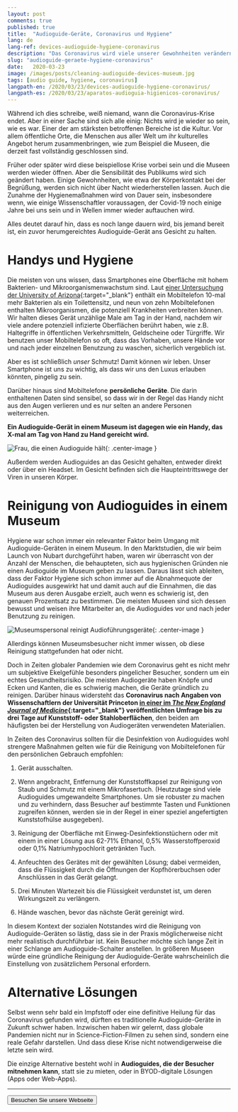 ```yaml
---
layout: post
comments: true
published: true
title:  "Audioguide-Geräte, Coronavirus und Hygiene"
lang: de
lang-ref: devices-audioguide-hygiene-coronavirus
description: "Das Coronavirus wird viele unserer Gewohnheiten verändern. Was wird in den Museen mit den Audioguide-Geräten geschehen, die herumgereicht werden?"
slug: "audioguide-geraete-hygiene-coronavirus"
date:   2020-03-23
image: /images/posts/cleaning-audioguide-devices-museum.jpg
tags: [audio guide, hygiene, coronavirus]
langpath-en: /2020/03/23/devices-audioguide-hygiene-coronavirus/
langpath-es: /2020/03/23/aparatos-audioguia-higienicos-coronavirus/
---
```


Während ich dies schreibe, weiß niemand, wann die Coronavirus-Krise endet. Aber in einer Sache sind sich alle einig: Nichts wird je wieder so sein, wie es war. Einer der am stärksten betroffenen Bereiche ist die Kultur. Vor allem öffentliche Orte, die Menschen aus aller Welt um ihr kulturelles Angebot herum zusammenbringen, wie zum Beispiel die Museen, die derzeit fast vollständig geschlossen sind. 

Früher oder später wird diese beispiellose Krise vorbei sein und die Museen werden wieder öffnen. Aber die Sensibilität des Publikums wird sich geändert haben. Einige Gewohnheiten, wie etwa der Körperkontakt bei der Begrüßung, werden sich nicht über Nacht wiederherstellen lassen. Auch die Zunahme der Hygienemaßnahmen wird von Dauer sein, insbesondere wenn, wie einige Wissenschaftler voraussagen, der Covid-19 noch einige Jahre bei uns sein und in Wellen immer wieder auftauchen wird. 

Alles deutet darauf hin, dass es noch lange dauern wird, bis jemand bereit ist, ein zuvor herumgereichtes Audioguide-Gerät ans Gesicht zu halten.

<!--more-->
# Handys und Hygiene

Die meisten von uns wissen, dass Smartphones eine Oberfläche mit hohem Bakterien- und Mikroorganismenwachstum sind. Laut [einer Untersuchung der University of Arizona](https://cals.arizona.edu/news/why-your-cellphone-has-more-germs-toilet){:target="_blank"} enthält ein Mobiltelefon 10-mal mehr Bakterien als ein Toilettensitz, und neun von zehn Mobiltelefonen enthalten Mikroorganismen, die potenziell Krankheiten verbreiten können. Wir halten dieses Gerät unzählige Male am Tag in der Hand, nachdem wir viele andere potenziell infizierte Oberflächen berührt haben, wie z.B. Haltegriffe in öffentlichen Verkehrsmitteln, Geldscheine oder Türgriffe. Wir benutzen unser Mobiltelefon so oft, dass das Vorhaben, unsere Hände vor und nach jeder einzelnen Benutzung zu waschen, sicherlich vergeblich ist. 

Aber es ist schließlich *unser* Schmutz! Damit können wir leben. Unser Smartphone ist uns zu wichtig, als dass wir uns den Luxus erlauben könnten, pingelig zu sein.

Darüber hinaus sind Mobiltelefone **persönliche Geräte**. Die darin enthaltenen Daten sind sensibel, so dass wir in der Regel das Handy nicht aus den Augen verlieren und es nur selten an andere Personen weiterreichen. 

**Ein Audioguide-Gerät in einem Museum ist dagegen wie ein Handy, das X-mal am Tag von Hand zu Hand gereicht wird.** 

![Frau, die einen Audioguide hält]({{site.baseurl}}/images/posts/woman-audioguide-face.jpg){: .center-image }

Außerdem werden Audioguides an das Gesicht gehalten, entweder direkt oder über ein Headset. Im Gesicht befinden sich die Haupteintrittswege der Viren in unseren Körper. 

# Reinigung von Audioguides in einem Museum

Hygiene war schon immer ein relevanter Faktor beim Umgang mit Audioguide-Geräten in einem Museum. In den Marktstudien, die wir beim Launch von Nubart durchgeführt haben, waren wir überrascht von der Anzahl der Menschen, die behaupteten, sich aus hygienischen Gründen nie einen Audioguide im Museum geben zu lassen. Daraus lässt sich ableiten, dass der Faktor Hygiene sich schon immer auf die Abnahmequote der Audioguides ausgewirkt hat und damit auch auf die Einnahmen, die das Museum aus deren Ausgabe erzielt, auch wenn es schwierig ist, den genauen Prozentsatz zu bestimmen. Die meisten Museen sind sich dessen bewusst und weisen ihre Mitarbeiter an, die Audioguides vor und nach jeder Benutzung zu reinigen. 

![Museumspersonal reinigt Audioführungsgeräte]({{site.baseurl}}/images/posts/cleaning-audioguide-devices-museum.jpg){: .center-image }

Allerdings können Museumsbesucher nicht immer wissen, ob diese Reinigung stattgefunden hat oder nicht. 

Doch in Zeiten globaler Pandemien wie dem Coronavirus geht es nicht mehr um subjektive Ekelgefühle besonders pingelicher Besucher, sondern um ein echtes Gesundheitsrisiko. Die meisten Audiogeräte haben Knöpfe und Ecken und Kanten, die es schwierig machen, die Geräte gründlich zu reinigen. Darüber hinaus widersteht das **Coronavirus nach Angaben von Wissenschaftlern der Universität Princeton [in einer im *The New England Journal of Medicine*](https://www.nejm.org/doi/full/10.1056/NEJMc2004973?query=featured_home){:target="_blank"} veröffentlichten Umfrage bis zu drei Tage auf Kunststoff- oder Stahloberflächen**, den beiden am häufigsten bei der Herstellung von Audiogeräten verwendeten Materialien.

In Zeiten des Coronavirus sollten für die Desinfektion von Audioguides wohl strengere Maßnahmen gelten wie für die Reinigung von Mobiltelefonen für den persönlichen Gebrauch empfohlen:

1. Gerät ausschalten. 

2. Wenn angebracht, Entfernung der Kunststoffkapsel zur Reinigung von Staub und Schmutz mit einem Mikrofasertuch. (Heutzutage sind viele Audioguides umgewandelte Smartphones. Um sie robuster zu machen und zu verhindern, dass Besucher auf bestimmte Tasten und Funktionen zugreifen können, werden sie in der Regel in einer speziel angefertigten Kunststofhülse ausgegeben).

3. Reinigung der Oberfläche mit Einweg-Desinfektionstüchern oder mit einem in einer Lösung aus 62-71% Ethanol, 0,5% Wasserstoffperoxid oder 0,1% Natriumhypochlorit getränkten Tuch.

4. Anfeuchten des Gerätes mit der gewählten Lösung; dabei vermeiden, dass die Flüssigkeit  durch die Öffnungen der Kopfhörerbuchsen oder Anschlüssen in das Gerät gelangt. 

5. Drei Minuten Wartezeit bis die Flüssigkeit verdunstet ist, um deren Wirkungszeit zu verlängern. 

6. Hände waschen, bevor das nächste Gerät gereinigt wird. 

In diesem Kontext der sozialen Notstandes wird die Reinigung von Audioguide-Geräten so lästig, dass sie in der Praxis möglicherweise nicht mehr realistisch durchführbar ist. Kein Besucher möchte sich lange Zeit in einer Schlange am Audioguide-Schalter anstellen. In größeren Museen würde eine gründliche Reinigung der Audioguide-Geräte wahrscheinlich die Einstellung von zusätzlichem Personal erfordern. 


# Alternative Lösungen

Selbst wenn sehr bald ein Impfstoff oder eine definitive Heilung für das Coronavirus gefunden wird, dürften es traditionelle Audioguide-Geräte in Zukunft schwer haben. Inzwischen haben wir gelernt, dass globale Pandemien nicht nur in Science-Fiction-Filmen zu sehen sind, sondern eine reale Gefahr darstellen.  Und dass diese Krise nicht notwendigerweise die letzte sein wird. 

Die einzige Alternative besteht wohl in **Audioguides, die der Besucher mitnehmen kann**, statt sie zu mieten, oder in BYOD-digitale Lösungen (Apps oder Web-Apps). 



***




<form action="../../../../../de">
    <input type="submit" value="Besuchen Sie unsere Webseite" />
</form>
